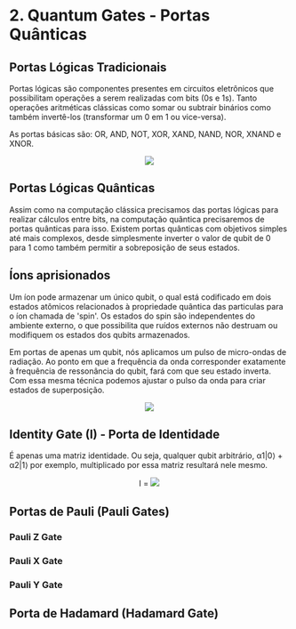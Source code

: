 # 2. Quantum Gates - Portas Quânticas

## Portas Lógicas Tradicionais

Portas lógicas são componentes presentes em circuitos eletrônicos que possibilitam operações a serem realizadas com bits (0s e 1s). Tanto operações aritméticas clássicas como somar ou subtrair binários como também invertê-los (transformar um 0 em 1 ou vice-versa).

As portas básicas são: OR, AND, NOT, XOR, XAND, NAND, NOR, XNAND e XNOR.

<div align='center'>
<img src='https://miro.medium.com/v2/resize:fit:1100/format:webp/1*OOJB74B_OohXNKtcnHcV1w.jpeg'/>
</div>

## Portas Lógicas Quânticas

Assim como na computação clássica precisamos das portas lógicas para realizar cálculos entre bits, na computação quântica precisaremos de portas quânticas para isso. Existem portas quânticas com objetivos simples até mais complexos, desde simplesmente inverter o valor de qubit de 0 para 1 como também permitir a sobreposição de seus estados.

## Íons aprisionados

Um íon pode armazenar um único qubit, o qual está codificado em dois estados atômicos relacionados à propriedade quântica das particulas para o íon chamada de 'spin'. Os estados do spin são independentes do ambiente externo, o que possibilita que ruídos externos não destruam ou modifiquem os estados dos qubits armazenados.

Em portas de apenas um qubit, nós aplicamos um pulso de micro-ondas de radiação. Ao ponto em que a frequência da onda corresponder exatamente à frequência de ressonância do qubit, fará com que seu estado inverta. Com essa mesma técnica podemos ajustar o pulso da onda para criar estados de superposição.

<div align='center'>
<img src='https://miro.medium.com/v2/resize:fit:1100/format:webp/1*QnuYi5v6sHS8ukihasjpUQ.png'/>
</div>

## Identity Gate (I) - Porta de Identidade

É apenas uma matriz identidade. Ou seja, qualquer qubit arbitrário, α1|0⟩ + α2|1⟩ por exemplo, multiplicado por essa matriz resultará nele mesmo.

<div align='center'>
I = <img src='https://wikimedia.org/api/rest_v1/media/math/render/svg/d0df1bbd611c3587f00ad4c03a383bdd4ee469fc'/>
</div>

## Portas de Pauli (Pauli Gates)

### Pauli Z Gate

### Pauli X Gate

### Pauli Y Gate

## Porta de Hadamard (Hadamard Gate)
